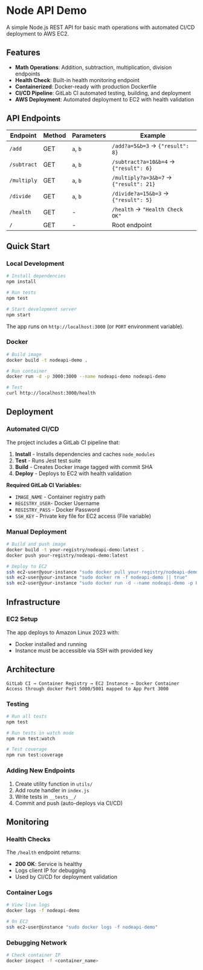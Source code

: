 # Node API Demo
A simple Node.js REST API for basic math operations with automated CI/CD deployment to AWS EC2.

## Features
- **Math Operations**: Addition, subtraction, multiplication, division endpoints
- **Health Check**: Built-in health monitoring endpoint
- **Containerized**: Docker-ready with production Dockerfile
- **CI/CD Pipeline**: GitLab CI automated testing, building, and deployment
- **AWS Deployment**: Automated deployment to EC2 with health validation

## API Endpoints

| Endpoint | Method | Parameters | Example |
|----------|--------|------------|---------|
| `/add` | GET | `a`, `b` | `/add?a=5&b=3` → `{"result": 8}` |
| `/subtract` | GET | `a`, `b` | `/subtract?a=10&b=4` → `{"result": 6}` |
| `/multiply` | GET | `a`, `b` | `/multiply?a=3&b=7` → `{"result": 21}` |
| `/divide` | GET | `a`, `b` | `/divide?a=15&b=3` → `{"result": 5}` |
| `/health` | GET | - | `/health` → `"Health Check OK"` |
| `/` | GET | - | Root endpoint |

## Quick Start

### Local Development

```bash
# Install dependencies
npm install

# Run tests
npm test

# Start development server
npm start
```

The app runs on `http://localhost:3000` (or `PORT` environment variable).

### Docker

```bash
# Build image
docker build -t nodeapi-demo .

# Run container
docker run -d -p 3000:3000 --name nodeapi-demo nodeapi-demo

# Test
curl http://localhost:3000/health
```

## Deployment

### Automated CI/CD

The project includes a GitLab CI pipeline that:

1. **Install** - Installs dependencies and caches `node_modules`
2. **Test** - Runs Jest test suite
3. **Build** - Creates Docker image tagged with commit SHA
4. **Deploy** - Deploys to EC2 with health validation

**Required GitLab CI Variables:**
- `IMAGE_NAME` - Container registry path
- `REGISTRY_USER`- Docker Username
- `REGISTRY_PASS` - Docker Password
- `SSH_KEY` - Private key file for EC2 access (File variable)

### Manual Deployment

```bash
# Build and push image
docker build -t your-registry/nodeapi-demo:latest .
docker push your-registry/nodeapi-demo:latest

# Deploy to EC2
ssh ec2-user@your-instance "sudo docker pull your-registry/nodeapi-demo:latest"
ssh ec2-user@your-instance "sudo docker rm -f nodeapi-demo || true"
ssh ec2-user@your-instance "sudo docker run -d --name nodeapi-demo -p 80:3000 your-registry/nodeapi-demo:latest"
```

## Infrastructure

### EC2 Setup
The app deploys to Amazon Linux 2023 with:
- Docker installed and running
- Instance must be accessible via SSH with provided key

## Architecture

```
GitLab CI → Container Registry → EC2 Instance → Docker Container
Access through docker Port 5000/5001 mapped to App Port 3000
```


### Testing

```bash
# Run all tests
npm test

# Run tests in watch mode
npm run test:watch

# Test coverage
npm run test:coverage
```

### Adding New Endpoints

1. Create utility function in `utils/`
2. Add route handler in `index.js`
3. Write tests in `__tests__/`
4. Commit and push (auto-deploys via CI/CD)

## Monitoring

### Health Checks

The `/health` endpoint returns:
- **200 OK**: Service is healthy
- Logs client IP for debugging
- Used by CI/CD for deployment validation

### Container Logs

```bash
# View live logs
docker logs -f nodeapi-demo

# On EC2
ssh ec2-user@instance "sudo docker logs -f nodeapi-demo"
```

### Debugging Network

```bash
# Check container IP
docker inspect -f <container_name>